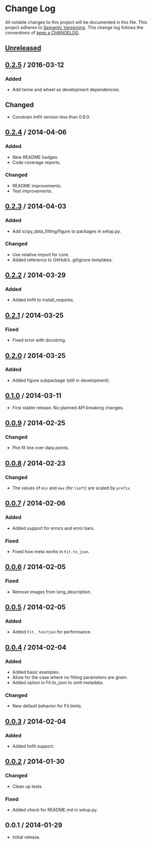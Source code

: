 # Change Log

All notable changes to this project will be documented in this file.
This project adheres to [Semantic Versioning](http://semver.org/).
This change log follows the conventions of
[keep a CHANGELOG](http://keepachangelog.com/).

## [Unreleased][Unreleased]

## [0.2.5] / 2016-03-12

### Added

- Add twine and wheel as development dependencies.

## Changed

- Constrain lmfit version less than 0.9.0.

## [0.2.4] / 2014-04-06

### Added

- New README badges.
- Code coverage reports.

### Changed

- README improvements.
- Test improvements.

## [0.2.3] / 2014-04-03

### Added

- Add scipy_data_fitting/figure to packages in setup.py.

### Changed

- Use relative import for core.
- Added reference to GitHub’s .gitignore templates.

## [0.2.2] / 2014-03-29

### Added

- Added lmfit to install_requires.

## [0.2.1] / 2014-03-25

### Fixed

- Fixed error with docstring.

## [0.2.0] / 2014-03-25

### Added

- Added figure subpackage (still in development).

## [0.1.0] / 2014-03-11

- First stable release. No planned API breaking changes.

## [0.0.9] / 2014-02-25

### Changed

- Plot fit line over data points.

## [0.0.8] / 2014-02-23

### Changed

- The values of `min` and `max` (for `limft`) are scaled by `prefix`.

## [0.0.7] / 2014-02-06

### Added

- Added support for errors and error bars.

### Fixed

- Fixed how meta works in `Fit.to_json`.

## [0.0.6] / 2014-02-05

### Fixed

- Remove images from long_description.

## [0.0.5] / 2014-02-05

### Added

- Added `Fit._function` for performance.

## [0.0.4] / 2014-02-04

### Added

- Added basic examples.
- Allow for the case where no fitting parameters are given.
- Added option in Fit.to_json to omit metadata.

### Changed

- New default behavior for Fit.limits.

## [0.0.3] / 2014-02-04

### Added

- Added lmfit support.

## [0.0.2] / 2014-01-30

### Changed

- Clean up tests.

### Fixed

- Added check for README.md in setup.py.

## 0.0.1 / 2014-01-29

- Initial release.

[Unreleased]: https://github.com/razor-x/scipy-data_fitting/compare/v0.2.5...HEAD
[0.2.5]: https://github.com/razor-x/scipy-data_fitting/compare/v0.2.5...v0.2.4
[0.2.4]: https://github.com/razor-x/scipy-data_fitting/compare/v0.2.4...v0.2.3
[0.2.3]: https://github.com/razor-x/scipy-data_fitting/compare/v0.2.3...v0.2.2
[0.2.2]: https://github.com/razor-x/scipy-data_fitting/compare/v0.2.2...v0.2.1
[0.2.1]: https://github.com/razor-x/scipy-data_fitting/compare/v0.2.1...v0.2.0
[0.2.0]: https://github.com/razor-x/scipy-data_fitting/compare/v0.2.0...v0.1.0
[0.1.0]: https://github.com/razor-x/scipy-data_fitting/compare/v0.0.9...v0.1.0
[0.0.9]: https://github.com/razor-x/scipy-data_fitting/compare/v0.0.8...v0.0.9
[0.0.8]: https://github.com/razor-x/scipy-data_fitting/compare/v0.0.7...v0.0.8
[0.0.7]: https://github.com/razor-x/scipy-data_fitting/compare/v0.0.6...v0.0.7
[0.0.6]: https://github.com/razor-x/scipy-data_fitting/compare/v0.0.5...v0.0.6
[0.0.5]: https://github.com/razor-x/scipy-data_fitting/compare/v0.0.4...v0.0.5
[0.0.4]: https://github.com/razor-x/scipy-data_fitting/compare/v0.0.3...v0.0.4
[0.0.3]: https://github.com/razor-x/scipy-data_fitting/compare/v0.0.2...v0.0.3
[0.0.2]: https://github.com/razor-x/scipy-data_fitting/compare/v0.0.1...v0.0.2
